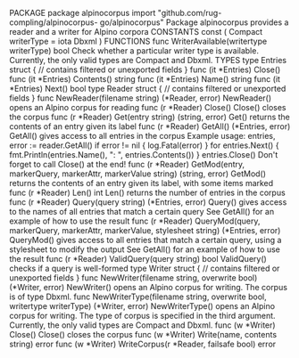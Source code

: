PACKAGE package alpinocorpus import "github.com/rug-compling/alpinocorpus-
go/alpinocorpus" Package alpinocorpus provides a reader and a writer for
Alpino corpora CONSTANTS const ( Compact writerType = iota Dbxml ) FUNCTIONS
func WriterAvailable(writertype writerType) bool Check whether a particular
writer type is available. Currently, the only valid types are Compact and
Dbxml. TYPES type Entries struct { // contains filtered or unexported fields }
func (it *Entries) Close() func (it *Entries) Contents() string func (it
*Entries) Name() string func (it *Entries) Next() bool type Reader struct { //
contains filtered or unexported fields } func NewReader(filename string)
(*Reader, error) NewReader() opens an Alpino corpus for reading func (r
*Reader) Close() Close() closes the corpus func (r *Reader) Get(entry string)
(string, error) Get() returns the contents of an entry given its label func (r
*Reader) GetAll() (*Entries, error) GetAll() gives access to all entries in
the corpus Example usage: entries, error := reader.GetAll() if error != nil {
log.Fatal(error) } for entries.Next() { fmt.Println(entries.Name(), ": ",
entries.Contents()) } entries.Close() Don't forget to call Close() at the end!
func (r *Reader) GetMod(entry, markerQuery, markerAttr, markerValue string)
(string, error) GetMod() returns the contents of an entry given its label,
with some items marked func (r *Reader) Len() int Len() returns the number of
entries in the corpus func (r *Reader) Query(query string) (*Entries, error)
Query() gives access to the names of all entries that match a certain query
See GetAll() for an example of how to use the result func (r *Reader)
QueryMod(query, markerQuery, markerAttr, markerValue, stylesheet string)
(*Entries, error) QueryMod() gives access to all entries that match a certain
query, using a stylesheet to modify the output See GetAll() for an example of
how to use the result func (r *Reader) ValidQuery(query string) bool
ValidQuery() checks if a query is well-formed type Writer struct { // contains
filtered or unexported fields } func NewWriter(filename string, overwrite
bool) (*Writer, error) NewWriter() opens an Alpino corpus for writing. The
corpus is of type Dbxml. func NewWriterType(filename string, overwrite bool,
writertype writerType) (*Writer, error) NewWriterType() opens an Alpino corpus
for writing. The type of corpus is specified in the third argument. Currently,
the only valid types are Compact and Dbxml. func (w *Writer) Close() Close()
closes the corpus func (w *Writer) Write(name, contents string) error func (w
*Writer) WriteCorpus(r *Reader, failsafe bool) error

